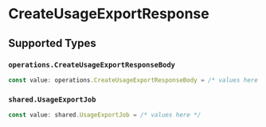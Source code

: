# CreateUsageExportResponse


## Supported Types

### `operations.CreateUsageExportResponseBody`

```typescript
const value: operations.CreateUsageExportResponseBody = /* values here */
```

### `shared.UsageExportJob`

```typescript
const value: shared.UsageExportJob = /* values here */
```


